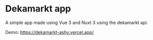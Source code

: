 # Dekamarkt app

A simple app made using Vue 3 and Nuxt 3 using the dekamarkt api.

Demo: https://dekamarkt-ashy.vercel.app/
